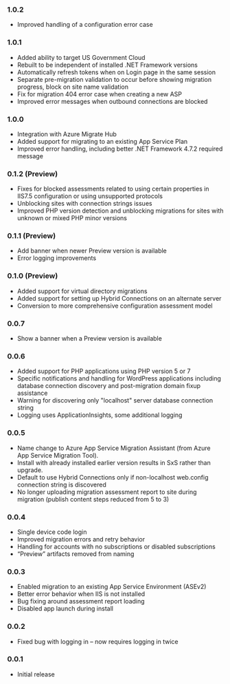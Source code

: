 ### 1.0.2

* Improved handling of a configuration error case

### 1.0.1

* Added ability to target US Government Cloud
* Rebuilt to be independent of installed .NET Framework versions
* Automatically refresh tokens when on Login page in the same session
* Separate pre-migration validation to occur before showing migration progress, block on site name validation
* Fix for migration 404 error case when creating a new ASP
* Improved error messages when outbound connections are blocked 

### 1.0.0
* Integration with Azure Migrate Hub
* Added support for migrating to an existing App Service Plan
* Improved error handling, including better .NET Framework 4.7.2 required message

### 0.1.2 (Preview)
* Fixes for blocked assessments related to using certain properties in IIS7.5 configuration or using unsupported protocols
* Unblocking sites with connection strings issues
* Improved PHP version detection and unblocking migrations for sites with unknown or mixed PHP minor versions

### 0.1.1 (Preview)
* Add banner when newer Preview version is available
* Error logging improvements

### 0.1.0 (Preview)
* Added support for virtual directory migrations
* Added support for setting up Hybrid Connections on an alternate server
* Conversion to more comprehensive configuration assessment model

### 0.0.7
* Show a banner when a Preview version is available

### 0.0.6
* Added support for PHP applications using PHP version 5 or 7
* Specific notifications and handling for WordPress applications including database connection discovery and post-migration domain fixup assistance
* Warning for discovering only "localhost" server database connection string
* Logging uses ApplicationInsights, some additional logging

### 0.0.5
* Name change to Azure App Service Migration Assistant (from Azure App Service Migration Tool). 
* Install with already installed earlier version results in SxS rather than upgrade.
* Default to use Hybrid Connections only if non-localhost web.config connection string is discovered
* No longer uploading migration assessment report to site during migration (publish content steps reduced from 5 to 3)
 
### 0.0.4
* Single device code login
* Improved migration errors and retry behavior
* Handling for accounts with no subscriptions or disabled subscriptions
* “Preview” artifacts removed from naming
 
### 0.0.3 
* Enabled migration to an existing App Service Environment (ASEv2)
* Better error behavior when IIS is not installed
* Bug fixing around assessment report loading
* Disabled app launch during install
 
### 0.0.2
* Fixed bug with logging in – now requires logging in twice
 
### 0.0.1
* Initial release
